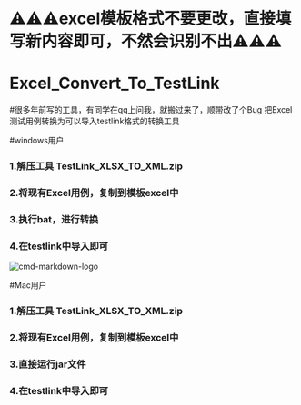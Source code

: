
# ⚠️⚠️⚠️excel模板格式不要更改，直接填写新内容即可，不然会识别不出⚠️⚠️⚠️





# Excel_Convert_To_TestLink
#很多年前写的工具，有同学在qq上问我，就搬过来了，顺带改了个Bug
把Excel测试用例转换为可以导入testlink格式的转换工具

#windows用户
### 1.解压工具    TestLink_XLSX_TO_XML.zip
### 2.将现有Excel用例，复制到模板excel中
### 3.执行bat，进行转换
### 4.在testlink中导入即可
![cmd-markdown-logo](https://i.niupic.com/images/2019/03/14/5RgU.png)

#Mac用户
### 1.解压工具    TestLink_XLSX_TO_XML.zip
### 2.将现有Excel用例，复制到模板excel中
### 3.直接运行jar文件
### 4.在testlink中导入即可
